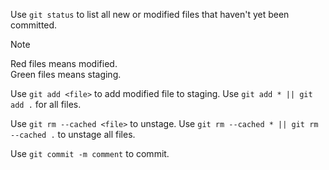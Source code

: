        
Use `git status` to list all new or modified files that haven't yet been committed.
> [!NOTE]
> Red files means modified.
> <br/>
> Green files means staging.

Use `git add <file>` to add modified file to staging. Use `git add * || git add .` for all files.

Use `git rm --cached <file>` to unstage. Use `git rm --cached * || git rm --cached .` to unstage all files.

Use `git commit -m comment` to commit.
